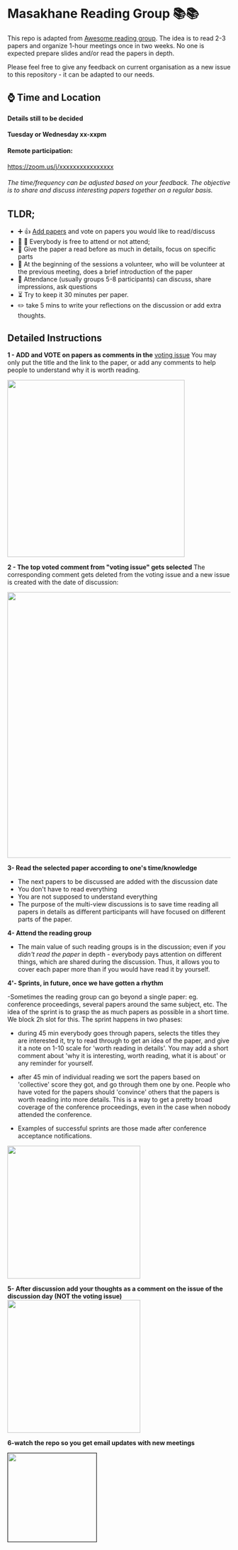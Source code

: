 # Masakhane Reading Group :books::books:

This repo is adapted from [Awesome reading group](https://github.com/hadyelsahar/awesome-reading-group). The idea is to read 2-3 papers and organize 1-hour meetings once in two weeks. No one is expected prepare slides and/or read the papers in depth. 

Please feel free to give any feedback on current organisation as a new issue to this repository - it can be adapted to our needs.   


## :watch: Time and Location 
**Details still to be decided** 
#### Tuesday or Wednesday xx-xxpm
#### Remote participation:
https://zoom.us/j/xxxxxxxxxxxxxxxx

###### The time/frequency can be adjusted based on your feedback. The objective is to share and discuss interesting papers together on a regular basis.

## TLDR;
   - :heavy_plus_sign: :+1: [Add papers](https://github.com/masakhane-io/masakhane-reading-group/issues/12) and vote on papers you would like to read/discuss
   - :full_moon_with_face: :new_moon_with_face: Everybody is free to attend or not attend; 
   - :memo: Give the paper a read before as much in details, focus on specific parts  
   - :loudspeaker: At the beginning of the sessions a volunteer, who will be volunteer at the previous meeting, does a brief introduction of the paper
   - :speech_balloon: Attendance (usually groups 5-8 participants) can discuss, share impressions, ask questions 
   - :hourglass_flowing_sand: Try to keep it 30 minutes per paper.   
   - :pencil2: take 5 mins to write your reflections on the discussion or add extra thoughts. 

## Detailed Instructions

**1 - ADD and VOTE on papers as comments in the** [voting 
issue](https://github.com/masakhane-io/masakhane-reading-group/issues/12)
You may only put the title and the link to the paper, or add any comments to help people to understand why it is worth reading.

<kbd>
<img  src="https://i.imgur.com/jsidP0X.png" width=400px>
</kbd>


**2 - The top voted comment from "voting issue" gets selected**
The corresponding comment gets deleted from the voting issue and a new issue is created with the date of discussion:

<kbd>
<img src="https://i.imgur.com/QNAPoI3.png" width=600px>
</kbd>

**3- Read the selected paper according to one's time/knowledge​**
- The next papers to be discussed are added with the discussion date
- You don't have to read everything
- You are not supposed to understand everything
- The purpose of the multi-view discussions is to save time reading all papers in details as different participants will have focused on different parts of the paper. 

**4- Attend the reading group** 
- The main value of such reading groups is in the discussion; even if *you didn't read the paper* in depth - everybody pays attention on different things, which are shared during the discussion. Thus, it allows you to cover each paper more than if you would have read it by yourself.  

**4'- Sprints, in future, once we have gotten a rhythm** 

 -Sometimes the reading group can go beyond a single paper: eg. conference proceedings, several papers around the same subject, etc.  The idea of the sprint is to grasp the as much papers as possible in a short time. We block 2h slot for this. The sprint happens in two phases:

 - during 45 min everybody goes through papers, selects the titles they are interested it, try to read through to get an idea of the paper, and give it a note on 1-10 scale for 'worth reading in details'. You may add a short comment about 'why it is interesting, worth reading, what it is about' or any reminder for yourself.
 - after 45 min of individual reading we sort the papers based on 'collective' score they got, and go through them one by one. People who have voted for the papers should 'convince' others that the papers is worth reading into more details.
This is a way to get a pretty broad coverage of the conference proceedings, even in the case when nobody attended the conference.

 - Examples of successful sprints are those made after conference acceptance notifications. 
 
<kbd>
<img src="https://i.imgur.com/DuK2sBM.png" width=300px>
</kbd>

**5- After discussion add your thoughts as a comment on the issue of the discussion day (NOT the voting issue)**
<kbd>
<img src="https://i.imgur.com/1v8miYh.png" width=300px>
</kbd>

**6-watch the repo so you get email updates with new meetings**

<kbd>
<img src="https://i.imgur.com/4ZPzzd5.png" width=200 style="border-style: solid;border-width: 1px;">
</kbd>
